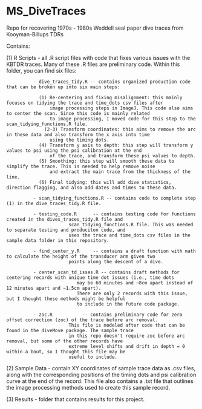 # MS_DiveTraces
Repo for recovering 1970s - 1980s Weddell seal paper dive traces from Kooyman-Billups TDRs


Contains: 

 (1) R Scripts     - all .R script files with code that fixes various issues with the KBTDR traces. Many of these .R files are preliminary code. 
 		  	Within this folder, you can find six files:

			  - dive_traces_tidy.R -- contains organized production code that can be broken up into six main steps: 

				(1) Re-centering and fixing misalignment: this mainly focuses on tidying the trace and time_dots csv files after
				    image processing steps in ImageJ. This code also aims to center the scan. Since this code is mainly related 
				    to image processing, I moved code for this step to the scan_tidying_functions.R file. 
			      (2-3) Transform coordinates: this aims to remove the arc in these data and also transform the x axis into time
				    using the timing dots. 
				(4) Transform y axis to depth: this step will transform y values to psi using the psi calibration at the end 
				    of the trace, and transform these psi values to depth. 
				(5) Smoothing: this step will smooth these data to simplify the trace. This is needed to help remove noise 
				    and extract the main trace from the thickness of the line. 
				(6) Final tidying: this will add dive statistics, direction flagging, and also add dates and times to these data. 
			
			  - scan_tidying_functions.R -- contains code to complete step (1) in the dive_traces_tidy.R file. 
				
			  - testing_code.R      -- contains testing code for functions created in the dives_traces_tidy.R file and 
						   scan_tidying_functions.R file. This was needed to separate testing and produciton code, and 
						   uses the trace and time_dots csv files in the sample data folder in this repository. 
			  
			  - find_center_y.R  	-- contains a draft function with math to calculate the height of the transducer arm given two 
						   points along the descent of a dive. 	  	
						   
			  - center_scan_td_isses.R -- contains draft methods for centering records with unique time dot issues (i.e., time dots 
			  			      may be 60 minutes and ~8cm apart instead of 12 minutes apart and ~1.5cm apart). 
						      There are only 2 records with this issue, but I thought these methods might be helpful 
						      to include in the future code package. 

			  - zoc.R    		-- contains preliminary code for zero offset correction (zoc) of the trace before arc removal. 
						   This file is modeled after code that can be found in the diveMove package. The sample trace
						   in this repo doesn't require zoc before arc removal, but some of the other records have
						   extreme level shifts and drift in depth = 0 within a bout, so I thought this file may be 
						   useful to include. 
 
 (2) Sample Data   - contain XY coordinates of sample trace data as .csv files, along with the corresponding positions of the timing dots and 
		     psi calibration curve at the end of the record. This file also contains a .txt file that outlines the image processing 
		     methods used to create this sample record. 

 (3) Results       - folder that contains results for this project. 
 

